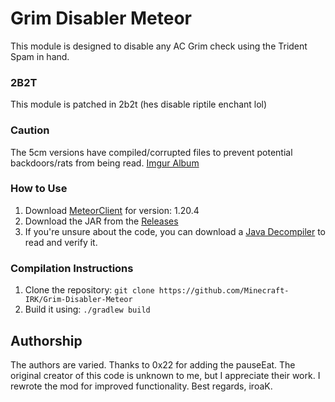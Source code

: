 # Grim Disabler Meteor
This module is designed to disable any AC Grim check using the Trident Spam in hand.

### 2B2T
This module is patched in 2b2t (hes disable riptile enchant lol)

### Caution
The 5cm versions have compiled/corrupted files to prevent potential backdoors/rats from being read. [Imgur Album](https://imgur.com/a/Q1ZvvF7)

### How to Use
1. Download [MeteorClient](https://meteorclient.com) for version: 1.20.4
2. Download the JAR from the [Releases](https://github.com/Minecraft-IRK/Grim-Disabler-Meteor/releases)
3. If you're unsure about the code, you can download a [Java Decompiler](http://java-decompiler.github.io/) to read and verify it.

### Compilation Instructions
1. Clone the repository: `git clone https://github.com/Minecraft-IRK/Grim-Disabler-Meteor`
2. Build it using: `./gradlew build`

## Authorship
The authors are varied. Thanks to 0x22 for adding the pauseEat. The original creator of this code is unknown to me, but I appreciate their work. I rewrote the mod for improved functionality. Best regards, iroaK.
